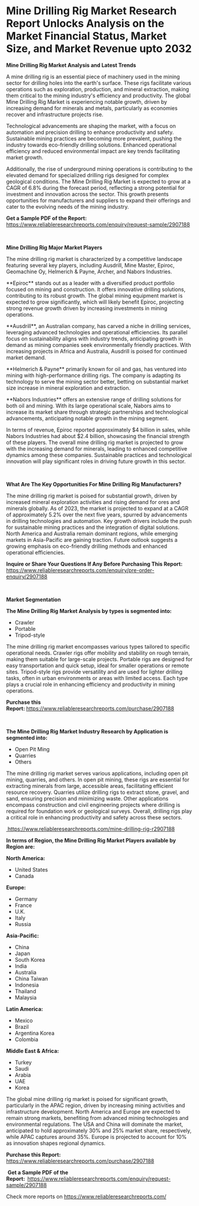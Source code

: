 <p><h1>Mine Drilling Rig Market Research Report Unlocks Analysis on the Market Financial Status, Market Size, and Market Revenue upto 2032</h1></p><p><strong>Mine Drilling Rig Market Analysis and Latest Trends</strong></p>
<p><p>A mine drilling rig is an essential piece of machinery used in the mining sector for drilling holes into the earth's surface. These rigs facilitate various operations such as exploration, production, and mineral extraction, making them critical to the mining industry's efficiency and productivity. The global Mine Drilling Rig Market is experiencing notable growth, driven by increasing demand for minerals and metals, particularly as economies recover and infrastructure projects rise.</p><p>Technological advancements are shaping the market, with a focus on automation and precision drilling to enhance productivity and safety. Sustainable mining practices are becoming more prevalent, pushing the industry towards eco-friendly drilling solutions. Enhanced operational efficiency and reduced environmental impact are key trends facilitating market growth.</p><p>Additionally, the rise of underground mining operations is contributing to the elevated demand for specialized drilling rigs designed for complex geological conditions. The Mine Drilling Rig Market is expected to grow at a CAGR of 6.8% during the forecast period, reflecting a strong potential for investment and innovation across the sector. This growth presents opportunities for manufacturers and suppliers to expand their offerings and cater to the evolving needs of the mining industry.</p></p>
<p><strong>Get a Sample PDF of the Report:&nbsp;</strong> <a href="https://www.reliableresearchreports.com/enquiry/request-sample/2907188?utm_campaign=2788&utm_medium=2&utm_source=Github&utm_content=ia&utm_term=12032025&utm_id=mine-drilling-rig">https://www.reliableresearchreports.com/enquiry/request-sample/2907188</a></p>
<p>&nbsp;</p>
<p><strong>Mine Drilling Rig Major Market Players</strong></p>
<p><p>The mine drilling rig market is characterized by a competitive landscape featuring several key players, including Ausdrill, Mine Master, Epiroc, Geomachine Oy, Helmerich & Payne, Archer, and Nabors Industries. </p><p>**Epiroc** stands out as a leader with a diversified product portfolio focused on mining and construction. It offers innovative drilling solutions, contributing to its robust growth. The global mining equipment market is expected to grow significantly, which will likely benefit Epiroc, projecting strong revenue growth driven by increasing investments in mining operations.</p><p>**Ausdrill**, an Australian company, has carved a niche in drilling services, leveraging advanced technologies and operational efficiencies. Its parallel focus on sustainability aligns with industry trends, anticipating growth in demand as mining companies seek environmentally friendly practices. With increasing projects in Africa and Australia, Ausdrill is poised for continued market demand.</p><p>**Helmerich & Payne** primarily known for oil and gas, has ventured into mining with high-performance drilling rigs. The company is adapting its technology to serve the mining sector better, betting on substantial market size increase in mineral exploration and extraction.</p><p>**Nabors Industries** offers an extensive range of drilling solutions for both oil and mining. With its large operational scale, Nabors aims to increase its market share through strategic partnerships and technological advancements, anticipating notable growth in the mining segment.</p><p>In terms of revenue, Epiroc reported approximately $4 billion in sales, while Nabors Industries had about $2.4 billion, showcasing the financial strength of these players. The overall mine drilling rig market is projected to grow with the increasing demand for minerals, leading to enhanced competitive dynamics among these companies. Sustainable practices and technological innovation will play significant roles in driving future growth in this sector.</p></p>
<p>&nbsp;</p>
<p><strong>What Are The Key Opportunities For Mine Drilling Rig Manufacturers?</strong></p>
<p><p>The mine drilling rig market is poised for substantial growth, driven by increased mineral exploration activities and rising demand for ores and minerals globally. As of 2023, the market is projected to expand at a CAGR of approximately 5.2% over the next five years, spurred by advancements in drilling technologies and automation. Key growth drivers include the push for sustainable mining practices and the integration of digital solutions. North America and Australia remain dominant regions, while emerging markets in Asia-Pacific are gaining traction. Future outlook suggests a growing emphasis on eco-friendly drilling methods and enhanced operational efficiencies.</p></p>
<p><strong>Inquire or Share Your Questions If Any Before Purchasing This Report:</strong> <a href="https://www.reliableresearchreports.com/enquiry/pre-order-enquiry/2907188?utm_campaign=2788&utm_medium=2&utm_source=Github&utm_content=ia&utm_term=12032025&utm_id=mine-drilling-rig">https://www.reliableresearchreports.com/enquiry/pre-order-enquiry/2907188</a></p>
<p>&nbsp;</p>
<p><strong>Market Segmentation</strong></p>
<p><strong>The Mine Drilling Rig Market Analysis by types is segmented into:</strong></p>
<p><ul><li>Crawler</li><li>Portable</li><li>Tripod-style</li></ul></p>
<p><p>The mine drilling rig market encompasses various types tailored to specific operational needs. Crawler rigs offer mobility and stability on rough terrain, making them suitable for large-scale projects. Portable rigs are designed for easy transportation and quick setup, ideal for smaller operations or remote sites. Tripod-style rigs provide versatility and are used for lighter drilling tasks, often in urban environments or areas with limited access. Each type plays a crucial role in enhancing efficiency and productivity in mining operations.</p></p>
<p><strong>Purchase this Report:&nbsp;</strong><a href="https://www.reliableresearchreports.com/purchase/2907188?utm_campaign=2788&utm_medium=2&utm_source=Github&utm_content=ia&utm_term=12032025&utm_id=mine-drilling-rig">https://www.reliableresearchreports.com/purchase/2907188</a></p>
<p>&nbsp;</p>
<p><strong>The Mine Drilling Rig Market Industry Research by Application is segmented into:</strong></p>
<p><ul><li>Open Pit Ming</li><li>Quarries</li><li>Others</li></ul></p>
<p><p>The mine drilling rig market serves various applications, including open pit mining, quarries, and others. In open pit mining, these rigs are essential for extracting minerals from large, accessible areas, facilitating efficient resource recovery. Quarries utilize drilling rigs to extract stone, gravel, and sand, ensuring precision and minimizing waste. Other applications encompass construction and civil engineering projects where drilling is required for foundation work or geological surveys. Overall, drilling rigs play a critical role in enhancing productivity and safety across these sectors.</p></p>
<p><a href="https://www.reliableresearchreports.com/mine-drilling-rig-r2907188?utm_campaign=2788&utm_medium=2&utm_source=Github&utm_content=ia&utm_term=12032025&utm_id=mine-drilling-rig">&nbsp;https://www.reliableresearchreports.com/mine-drilling-rig-r2907188</a></p>
<p><strong>In terms of Region, the Mine Drilling Rig Market Players available by Region are:</strong></p>
<p>
    <p> <strong> North America: </strong>
        <ul>
            <li>United States</li>
            <li>Canada</li>
        </ul>
        </p> 
    <p> <strong> Europe: </strong>
        <ul>
            <li>Germany</li>
            <li>France</li>
            <li>U.K.</li>
            <li>Italy</li>
            <li>Russia</li>
        </ul>
        </p> 
    <p> <strong> Asia-Pacific: </strong>
        <ul>
            <li>China</li>
            <li>Japan</li>
            <li>South Korea</li>
            <li>India</li>
            <li>Australia</li>
            <li>China Taiwan</li>
            <li>Indonesia</li>
            <li>Thailand</li>
            <li>Malaysia</li>
        </ul>
        </p> 
    <p> <strong> Latin America: </strong>
        <ul>
            <li>Mexico</li>
            <li>Brazil</li>
            <li>Argentina Korea</li>
            <li>Colombia</li>
        </ul>
        </p> 
    <p> <strong> Middle East & Africa: </strong>
        <ul>
            <li>Turkey</li>
            <li>Saudi</li>
            <li>Arabia</li>
            <li>UAE</li>
            <li>Korea</li>
        </ul>
    </p>
    </p>
<p><p>The global mine drilling rig market is poised for significant growth, particularly in the APAC region, driven by increasing mining activities and infrastructure development. North America and Europe are expected to remain strong markets, benefiting from advanced mining technologies and environmental regulations. The USA and China will dominate the market, anticipated to hold approximately 30% and 25% market share, respectively, while APAC captures around 35%. Europe is projected to account for 10% as innovation shapes regional dynamics.</p></p>
<p><strong>Purchase this Report: </strong><a href="https://www.reliableresearchreports.com/purchase/2907188?utm_campaign=2788&utm_medium=2&utm_source=Github&utm_content=ia&utm_term=12032025&utm_id=mine-drilling-rig">https://www.reliableresearchreports.com/purchase/2907188</a></p>
<p>&nbsp;<strong>Get a Sample PDF of the Report:&nbsp;&nbsp;</strong><a href="https://www.reliableresearchreports.com/enquiry/request-sample/2907188?utm_campaign=2788&utm_medium=2&utm_source=Github&utm_content=ia&utm_term=12032025&utm_id=mine-drilling-rig">https://www.reliableresearchreports.com/enquiry/request-sample/2907188</a></p>
<p><strong></strong></p>
<p>Check more reports on <a href="https://www.reliableresearchreports.com/?utm_campaign=2788&utm_medium=2&utm_source=Github&utm_content=ia&utm_term=12032025&utm_id=mine-drilling-rig">https://www.reliableresearchreports.com/</a></p>